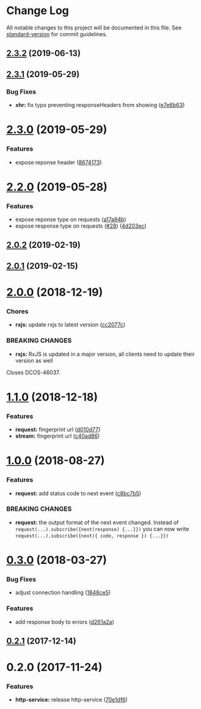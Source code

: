 # Change Log

All notable changes to this project will be documented in this file. See [standard-version](https://github.com/conventional-changelog/standard-version) for commit guidelines.

<a name="2.3.2"></a>
## [2.3.2](https://github.com/dcos-labs/http-service/compare/v2.3.1...v2.3.2) (2019-06-13)



<a name="2.3.1"></a>
## [2.3.1](https://github.com/dcos-labs/http-service/compare/v2.3.0...v2.3.1) (2019-05-29)


### Bug Fixes

* **xhr:** fix typo preventing responseHeaders from showing ([e7e6b63](https://github.com/dcos-labs/http-service/commit/e7e6b63))



<a name="2.3.0"></a>
# [2.3.0](https://github.com/dcos-labs/http-service/compare/v2.2.0...v2.3.0) (2019-05-29)


### Features

* expose reponse header ([8674173](https://github.com/dcos-labs/http-service/commit/8674173))



<a name="2.2.0"></a>
# [2.2.0](https://github.com/dcos-labs/http-service/compare/v2.1.0...v2.2.0) (2019-05-28)


### Features

* expose reponse type on requests ([a17a94b](https://github.com/dcos-labs/http-service/commit/a17a94b))
* expose response type on requests ([#28](https://github.com/dcos-labs/http-service/issues/28)) ([4d203ec](https://github.com/dcos-labs/http-service/commit/4d203ec))



<a name="2.0.2"></a>
## [2.0.2](https://github.com/dcos-labs/http-service/compare/v2.0.1...v2.0.2) (2019-02-19)



<a name="2.0.1"></a>
## [2.0.1](https://github.com/dcos-labs/http-service/compare/v2.0.0...v2.0.1) (2019-02-15)



<a name="2.0.0"></a>
# [2.0.0](https://github.com/dcos-labs/http-service/compare/v1.1.0...v2.0.0) (2018-12-19)


### Chores

* **rxjs:** update rxjs to latest version ([cc2077c](https://github.com/dcos-labs/http-service/commit/cc2077c))


### BREAKING CHANGES

* **rxjs:** RxJS is updated in a major version, all clients need to
update their version as well

Closes DCOS-46037.



<a name="1.1.0"></a>
# [1.1.0](https://github.com/dcos-labs/http-service/compare/v1.0.0...v1.1.0) (2018-12-18)


### Features

* **request:** fingerprint url ([d010d77](https://github.com/dcos-labs/http-service/commit/d010d77))
* **stream:** fingerprint url ([c40ad86](https://github.com/dcos-labs/http-service/commit/c40ad86))



<a name="1.0.0"></a>
# [1.0.0](https://github.com/dcos-labs/http-service/compare/v0.3.0...v1.0.0) (2018-08-27)


### Features

* **request:** add status code to next event ([c8bc7b5](https://github.com/dcos-labs/http-service/commit/c8bc7b5))


### BREAKING CHANGES

* **request:** the output format of the next event changed. Instead of
`request(...).subscribe({next(response) {...}})` you can now write
`request(...).subscribe({next({ code, response }) {...}})`



<a name="0.3.0"></a>
# [0.3.0](https://github.com/dcos-labs/http-service/compare/v0.2.1...v0.3.0) (2018-03-27)


### Bug Fixes

* adjust connection handling ([1848ce5](https://github.com/dcos-labs/http-service/commit/1848ce5))


### Features

* add response body to errors ([d261a2a](https://github.com/dcos-labs/http-service/commit/d261a2a))



<a name="0.2.1"></a>
## [0.2.1](https://github.com/dcos-labs/http-service/compare/v0.2.0...v0.2.1) (2017-12-14)



<a name="0.2.0"></a>
# 0.2.0 (2017-11-24)


### Features

* **http-service:** release http-service ([70e1df6](https://github.com/dcos-labs/http-service/commit/70e1df6))
